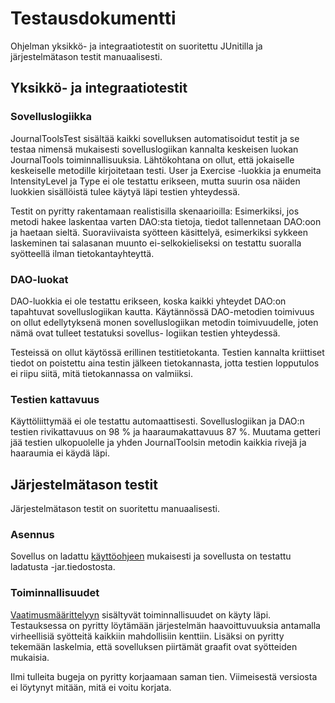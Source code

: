 # Testausdokumentti

Ohjelman yksikkö- ja integraatiotestit on suoritettu JUnitilla ja järjestelmätason testit manuaalisesti.

## Yksikkö- ja integraatiotestit

### Sovelluslogiikka

JournalToolsTest sisältää kaikki sovelluksen automatisoidut testit ja se testaa nimensä mukaisesti sovelluslogiikan kannalta
keskeisen luokan JournalTools toiminnallisuuksia. Lähtökohtana on ollut, että jokaiselle keskeiselle metodille kirjoitetaan
testi. User ja Exercise -luokkia ja enumeita IntensityLevel ja Type ei ole testattu erikseen, mutta suurin osa näiden luokkien
sisällöistä tulee käytyä läpi testien yhteydessä.

Testit on pyritty rakentamaan realistisilla skenaarioilla: Esimerkiksi, jos metodi hakee laskentaa varten DAO:sta tietoja,
tiedot tallennetaan DAO:oon ja haetaan sieltä. Suoraviivaista syötteen käsittelyä, esimerkiksi sykkeen laskeminen tai salasanan
muunto ei-selkokieliseksi on testattu suoralla syötteellä ilman tietokantayhteyttä.

### DAO-luokat

DAO-luokkia ei ole testattu erikseen, koska kaikki yhteydet DAO:on tapahtuvat sovelluslogiikan kautta. Käytännössä DAO-metodien
toimivuus on ollut edellytyksenä monen sovelluslogiikan metodin toimivuudelle, joten nämä ovat tulleet testatuksi sovellus-
logiikan testien yhteydessä.

Testeissä on ollut käytössä erillinen testitietokanta. Testien kannalta kriittiset tiedot on poistettu aina testin 
jälkeen tietokannasta, jotta testien lopputulos ei riipu siitä, mitä tietokannassa on valmiiksi.

### Testien kattavuus

Käyttöliittymää ei ole testattu automaattisesti. Sovelluslogiikan ja DAO:n testien rivikattavuus on 98 % ja haaraumakattavuus
87 %. Muutama getteri jää testien ulkopuolelle ja yhden JournalToolsin metodin kaikkia rivejä ja haaraumia ei käydä läpi.

## Järjestelmätason testit

Järjestelmätason testit on suoritettu manuaalisesti.

### Asennus

Sovellus on ladattu [käyttöohjeen](https://github.com/jp-tulijoki/ot-harjoitustyo/blob/master/dokumentaatio/kayttoohje.md) mukaisesti ja sovellusta on testattu ladatusta -jar.tiedostosta.

### Toiminnallisuudet

[Vaatimusmäärittelyyn](https://github.com/jp-tulijoki/ot-harjoitustyo/blob/master/dokumentaatio/vaatimusmaarittely.md) sisältyvät toiminnallisuudet on käyty läpi. Testauksessa on pyritty löytämään järjestelmän haavoittuvuuksia antamalla virheellisiä syötteitä kaikkiin mahdollisiin kenttiin. Lisäksi on pyritty tekemään laskelmia, että sovelluksen piirtämät graafit ovat syötteiden mukaisia.

Ilmi tulleita bugeja on pyritty korjaamaan saman tien. Viimeisestä versiosta ei löytynyt mitään, mitä ei voitu korjata. 
